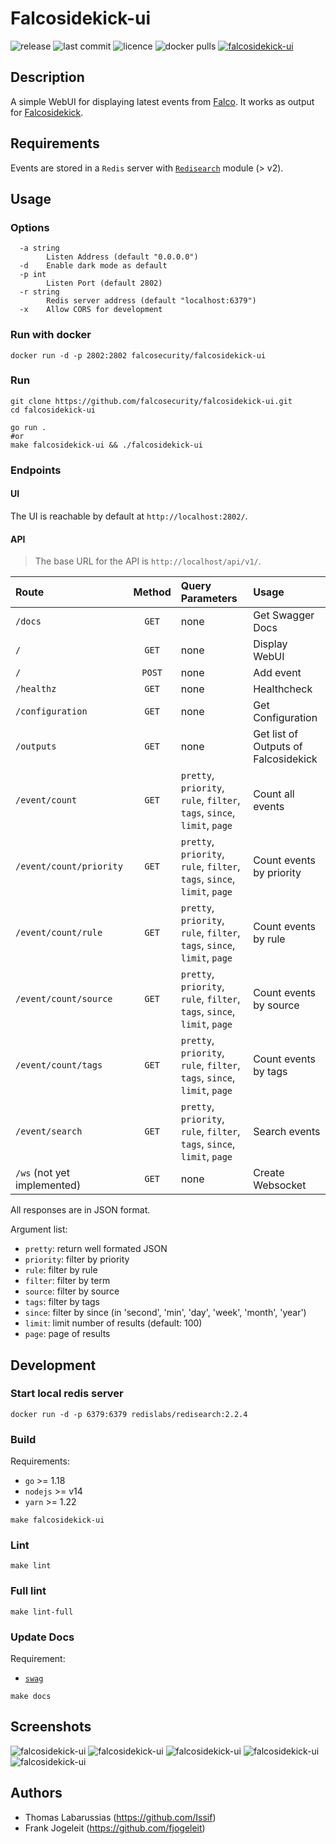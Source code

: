 # Falcosidekick-ui

![release](https://flat.badgen.net/github/release/falcosecurity/falcosidekick-ui/latest?color=green) ![last commit](https://flat.badgen.net/github/last-commit/falcosecurity/falcosidekick-ui) ![licence](https://flat.badgen.net/badge/license/Apache/blue) ![docker pulls](https://flat.badgen.net/docker/pulls/falcosecurity/falcosidekick-ui?icon=docker) [![falcosidekick-ui](https://circleci.com/gh/falcosecurity/falcosidekick-ui.svg?style=shield)](https://circleci.com/gh/falcosecurity/falcosidekick-ui)

## Description

A simple WebUI for displaying latest events from [Falco](https://falco.org). It works as output for [Falcosidekick](https://github.com/falcosecurity/falcosidekick).

## Requirements

Events are stored in a `Redis` server with [`Redisearch`](https://github.com/RediSearch/RediSearch) module (> v2).

## Usage

### Options

```shell
  -a string
        Listen Address (default "0.0.0.0")
  -d    Enable dark mode as default
  -p int
        Listen Port (default 2802)
  -r string
        Redis server address (default "localhost:6379")
  -x    Allow CORS for development
```

### Run with docker

```shell
docker run -d -p 2802:2802 falcosecurity/falcosidekick-ui
```

### Run

```
git clone https://github.com/falcosecurity/falcosidekick-ui.git
cd falcosidekick-ui

go run .
#or
make falcosidekick-ui && ./falcosidekick-ui
```

### Endpoints

#### UI

The UI is reachable by default at `http://localhost:2802/`.

#### API

> The base URL for the API is `http://localhost/api/v1/`.

| Route                       | Method | Query Parameters                                                         | Usage                                |
| :-------------------------- | :----: | :----------------------------------------------------------------------- | :----------------------------------- |
| `/docs`                     | `GET`  | none                                                                     | Get Swagger Docs                     |
| `/`                         | `GET`  | none                                                                     | Display WebUI                        |
| `/`                         | `POST` | none                                                                     | Add event                            |
| `/healthz`                  | `GET`  | none                                                                     | Healthcheck                          |
| `/configuration`            | `GET`  | none                                                                     | Get Configuration                    |
| `/outputs`                  | `GET`  | none                                                                     | Get list of Outputs of Falcosidekick |
| `/event/count`              | `GET`  | `pretty`, `priority`, `rule`, `filter`, `tags`, `since`, `limit`, `page` | Count all events                     |
| `/event/count/priority`     | `GET`  | `pretty`, `priority`, `rule`, `filter`, `tags`, `since`, `limit`, `page` | Count events by priority             |
| `/event/count/rule`         | `GET`  | `pretty`, `priority`, `rule`, `filter`, `tags`, `since`, `limit`, `page` | Count events by rule                 |
| `/event/count/source`       | `GET`  | `pretty`, `priority`, `rule`, `filter`, `tags`, `since`, `limit`, `page` | Count events by source               |
| `/event/count/tags`         | `GET`  | `pretty`, `priority`, `rule`, `filter`, `tags`, `since`, `limit`, `page` | Count events by tags                 |
| `/event/search`             | `GET`  | `pretty`, `priority`, `rule`, `filter`, `tags`, `since`, `limit`, `page` | Search events                        |
| `/ws` (not yet implemented) | `GET`  | none                                                                     | Create Websocket                     |

All responses are in JSON format.

Argument list:
* `pretty`: return well formated JSON
* `priority`: filter by priority
* `rule`: filter by rule
* `filter`: filter by term
* `source`: filter by source
* `tags`: filter by tags
* `since`: filter by since (in 'second', 'min', 'day', 'week', 'month', 'year')
* `limit`: limit number of results (default: 100)
* `page`: page of results

## Development

### Start local redis server

```shell
docker run -d -p 6379:6379 redislabs/redisearch:2.2.4
```

### Build

Requirements:
* `go` >= 1.18
* `nodejs` >= v14
* `yarn` >= 1.22

```shell
make falcosidekick-ui
```

### Lint

```shell
make lint
```

### Full lint

```shell
make lint-full
```

### Update Docs

Requirement:
* [`swag`](https://github.com/swaggo/swag)

```shell
make docs
```

## Screenshots

![falcosidekick-ui](imgs/webui_01.png)
![falcosidekick-ui](imgs/webui_02.png)
![falcosidekick-ui](imgs/webui_03.png)
![falcosidekick-ui](imgs/webui_04.png)
![falcosidekick-ui](imgs/webui_05.png)

## Authors

* Thomas Labarussias (https://github.com/Issif)
* Frank Jogeleit (https://github.com/fjogeleit)
